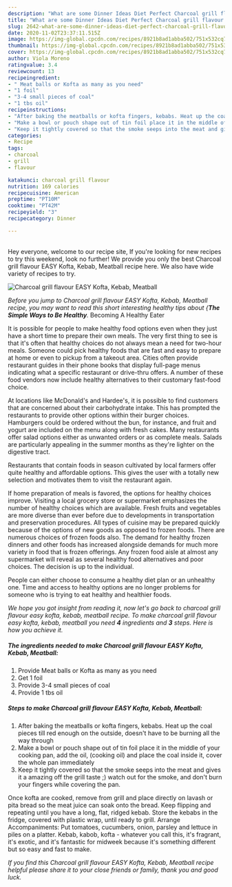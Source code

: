 ```yaml
---
description: "What are some Dinner Ideas Diet Perfect Charcoal grill flavour EASY Kofta, Kebab, Meatball"
title: "What are some Dinner Ideas Diet Perfect Charcoal grill flavour EASY Kofta, Kebab, Meatball"
slug: 2642-what-are-some-dinner-ideas-diet-perfect-charcoal-grill-flavour-easy-kofta-kebab-meatball
date: 2020-11-02T23:37:11.515Z
image: https://img-global.cpcdn.com/recipes/8921b8ad1abba502/751x532cq70/charcoal-grill-flavour-easy-kofta-kebab-meatball-recipe-main-photo.jpg
thumbnail: https://img-global.cpcdn.com/recipes/8921b8ad1abba502/751x532cq70/charcoal-grill-flavour-easy-kofta-kebab-meatball-recipe-main-photo.jpg
cover: https://img-global.cpcdn.com/recipes/8921b8ad1abba502/751x532cq70/charcoal-grill-flavour-easy-kofta-kebab-meatball-recipe-main-photo.jpg
author: Viola Moreno
ratingvalue: 3.4
reviewcount: 13
recipeingredient:
- " Meat balls or Kofta as many as you need"
- "1 foil"
- "3-4 small pieces of coal"
- "1 tbs oil"
recipeinstructions:
- "After baking the meatballs or kofta fingers, kebabs. Heat up the coal pieces till red enough on the outside, doesn&#39;t have to be burning all the way through"
- "Make a bowl or pouch shape out of tin foil place it in the middle of your cooking pan, add the oil, (cooking oil) and place the coal inside it, cover the whole pan immediately"
- "Keep it tightly covered so that the smoke seeps into the meat and gives it a amazing off the grill taste ;) watch out for the smoke, and don&#39;t burn your fingers while covering the pan."
categories:
- Recipe
tags:
- charcoal
- grill
- flavour

katakunci: charcoal grill flavour 
nutrition: 169 calories
recipecuisine: American
preptime: "PT10M"
cooktime: "PT42M"
recipeyield: "3"
recipecategory: Dinner

---
```

<br>
Hey everyone, welcome to our recipe site, If you're looking for new recipes to try this weekend, look no further! We provide you only the best Charcoal grill flavour EASY Kofta, Kebab, Meatball recipe here. We also have wide variety of recipes to try.
<br>


![Charcoal grill flavour EASY Kofta, Kebab, Meatball](https://img-global.cpcdn.com/recipes/8921b8ad1abba502/751x532cq70/charcoal-grill-flavour-easy-kofta-kebab-meatball-recipe-main-photo.jpg)

<i>Before you jump to Charcoal grill flavour EASY Kofta, Kebab, Meatball recipe, you may want to read this short interesting healthy tips about {<strong>The Simple Ways to Be Healthy</strong>.</i>
Becoming A Healthy Eater

It is possible for people to make healthy food options even when they just have a short time to prepare their own meals. The very first thing to see is that it's often that healthy choices do not always mean a need for two-hour meals. Someone could pick healthy foods that are fast and easy to prepare at home or even to pickup from a takeout area. Cities often provide restaurant guides in their phone books that display full-page menus indicating what a specific restaurant or drive-thru offers. A number of these food vendors now include healthy alternatives to their customary fast-food choice.

At locations like McDonald's and Hardee's, it is possible to find customers that are concerned about their carbohydrate intake.  This has prompted the restaurants to provide other options within their burger choices. Hamburgers could be ordered without the bun, for instance, and fruit and yogurt are included on the menu along with fresh cakes. Many restaurants offer salad options either as unwanted orders or as complete meals.  Salads are particularly appealing in the summer months as they're lighter on the digestive tract.

Restaurants that contain foods in season cultivated by local farmers offer quite healthy and affordable options.  This gives the user with a totally new selection and motivates them to visit the restaurant again.

If home preparation of meals is favored, the options for healthy choices improve. Visiting a local grocery store or supermarket emphasizes the number of healthy choices which are available. Fresh fruits and vegetables are more diverse than ever before due to developments in transportation and preservation procedures.  All types of cuisine may be prepared quickly because of the options of new goods as opposed to frozen foods. There are numerous choices of frozen foods also. The demand for healthy frozen dinners and other foods has increased alongside demands for much more variety in food that is frozen offerings. Any frozen food aisle at almost any supermarket will reveal as several healthy food alternatives and poor choices. The decision is up to the individual.

People can either choose to consume a healthy diet plan or an unhealthy one. Time and access to healthy options are no longer problems for someone who is trying to eat healthy and healthier foods.


<i>We hope you got insight from reading it, now let's go back to charcoal grill flavour easy kofta, kebab, meatball recipe. To make charcoal grill flavour easy kofta, kebab, meatball you need <strong>4</strong> ingredients and <strong>3</strong> steps. Here is how you achieve it.
</i>

##### The ingredients needed to make Charcoal grill flavour EASY Kofta, Kebab, Meatball:

1. Provide  Meat balls or Kofta as many as you need
1. Get 1 foil
1. Provide 3-4 small pieces of coal
1. Provide 1 tbs oil


##### Steps to make Charcoal grill flavour EASY Kofta, Kebab, Meatball:

1. After baking the meatballs or kofta fingers, kebabs. Heat up the coal pieces till red enough on the outside, doesn&#39;t have to be burning all the way through
1. Make a bowl or pouch shape out of tin foil place it in the middle of your cooking pan, add the oil, (cooking oil) and place the coal inside it, cover the whole pan immediately
1. Keep it tightly covered so that the smoke seeps into the meat and gives it a amazing off the grill taste ;) watch out for the smoke, and don&#39;t burn your fingers while covering the pan.


Once kofta are cooked, remove from grill and place directly on lavash or pita bread so the meat juice can soak onto the bread. Keep flipping and repeating until you have a long, flat, ridged kebab. Store the kebabs in the fridge, covered with plastic wrap, until ready to grill. Arrange Accompaniments: Put tomatoes, cucumbers, onion, parsley and lettuce in piles on a platter. Kebab, kabob, kofta - whatever you call this, it&#39;s fragrant, it&#39;s exotic, and it&#39;s fantastic for midweek because it&#39;s something different but so easy and fast to make. 

<i>If you find this Charcoal grill flavour EASY Kofta, Kebab, Meatball recipe helpful please share it to your close friends or family, thank you and good luck.</i>
